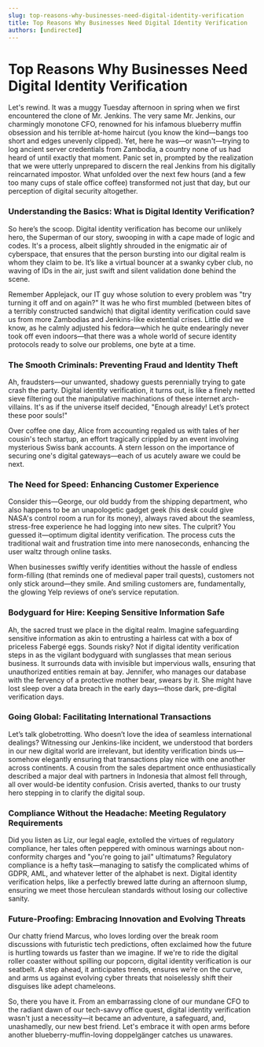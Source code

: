 ```yaml
---
slug: top-reasons-why-businesses-need-digital-identity-verification
title: Top Reasons Why Businesses Need Digital Identity Verification
authors: [undirected]
---
```



# Top Reasons Why Businesses Need Digital Identity Verification

Let's rewind. It was a muggy Tuesday afternoon in spring when we first encountered the clone of Mr. Jenkins. The very same Mr. Jenkins, our charmingly monotone CFO, renowned for his infamous blueberry muffin obsession and his terrible at-home haircut (you know the kind—bangs too short and edges unevenly clipped). Yet, here he was—or wasn't—trying to log ancient server credentials from Zambodia, a country none of us had heard of until exactly that moment. Panic set in, prompted by the realization that we were utterly unprepared to discern the real Jenkins from his digitally reincarnated impostor. What unfolded over the next few hours (and a few too many cups of stale office coffee) transformed not just that day, but our perception of digital security altogether.

### Understanding the Basics: What is Digital Identity Verification?

So here’s the scoop. Digital identity verification has become our unlikely hero, the Superman of our story, swooping in with a cape made of logic and codes. It's a process, albeit slightly shrouded in the enigmatic air of cyberspace, that ensures that the person bursting into our digital realm is whom they claim to be. It’s like a virtual bouncer at a swanky cyber club, no waving of IDs in the air, just swift and silent validation done behind the scene.

Remember Applejack, our IT guy whose solution to every problem was "try turning it off and on again?" It was he who first mumbled (between bites of a terribly constructed sandwich) that digital identity verification could save us from more Zambodias and Jenkins-like existential crises. Little did we know, as he calmly adjusted his fedora—which he quite endearingly never took off even indoors—that there was a whole world of secure identity protocols ready to solve our problems, one byte at a time.

### The Smooth Criminals: Preventing Fraud and Identity Theft

Ah, fraudsters—our unwanted, shadowy guests perennially trying to gate crash the party. Digital identity verification, it turns out, is like a finely netted sieve filtering out the manipulative machinations of these internet arch-villains. It's as if the universe itself decided, "Enough already! Let’s protect these poor souls!"

Over coffee one day, Alice from accounting regaled us with tales of her cousin's tech startup, an effort tragically crippled by an event involving mysterious Swiss bank accounts. A stern lesson on the importance of securing one's digital gateways—each of us acutely aware we could be next.

### The Need for Speed: Enhancing Customer Experience

Consider this—George, our old buddy from the shipping department, who also happens to be an unapologetic gadget geek (his desk could give NASA's control room a run for its money), always raved about the seamless, stress-free experience he had logging into new sites. The culprit? You guessed it—optimum digital identity verification. The process cuts the traditional wait and frustration time into mere nanoseconds, enhancing the user waltz through online tasks.

When businesses swiftly verify identities without the hassle of endless form-filling (that reminds one of medieval paper trail quests), customers not only stick around—they smile. And smiling customers are, fundamentally, the glowing Yelp reviews of one’s service reputation.

### Bodyguard for Hire: Keeping Sensitive Information Safe

Ah, the sacred trust we place in the digital realm. Imagine safeguarding sensitive information as akin to entrusting a hairless cat with a box of priceless Fabergé eggs. Sounds risky? Not if digital identity verification steps in as the vigilant bodyguard with sunglasses that mean serious business. It surrounds data with invisible but impervious walls, ensuring that unauthorized entities remain at bay. Jennifer, who manages our database with the fervency of a protective mother bear, swears by it. She might have lost sleep over a data breach in the early days—those dark, pre-digital verification days.

### Going Global: Facilitating International Transactions

Let’s talk globetrotting. Who doesn’t love the idea of seamless international dealings? Witnessing our Jenkins-like incident, we understood that borders in our new digital world are irrelevant, but identity verification binds us—somehow elegantly ensuring that transactions play nice with one another across continents. A cousin from the sales department once enthusiastically described a major deal with partners in Indonesia that almost fell through, all over would-be identity confusion. Crisis averted, thanks to our trusty hero stepping in to clarify the digital soup.

### Compliance Without the Headache: Meeting Regulatory Requirements

Did you listen as Liz, our legal eagle, extolled the virtues of regulatory compliance, her tales often peppered with ominous warnings about non-conformity charges and "you're going to jail" ultimatums? Regulatory compliance is a hefty task—managing to satisfy the complicated whims of GDPR, AML, and whatever letter of the alphabet is next. Digital identity verification helps, like a perfectly brewed latte during an afternoon slump, ensuring we meet those herculean standards without losing our collective sanity.

### Future-Proofing: Embracing Innovation and Evolving Threats

Our chatty friend Marcus, who loves lording over the break room discussions with futuristic tech predictions, often exclaimed how the future is hurtling towards us faster than we imagine. If we're to ride the digital roller coaster without spilling our popcorn, digital identity verification is our seatbelt. A step ahead, it anticipates trends, ensures we’re on the curve, and arms us against evolving cyber threats that noiselessly shift their disguises like adept chameleons.

So, there you have it. From an embarrassing clone of our mundane CFO to the radiant dawn of our tech-savvy office quest, digital identity verification wasn't just a necessity—it became an adventure, a safeguard, and, unashamedly, our new best friend. Let's embrace it with open arms before another blueberry-muffin-loving doppelgänger catches us unawares.
